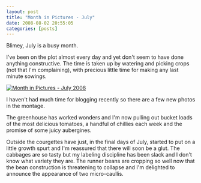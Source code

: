 ```yaml
---
layout: post
title: "Month in Pictures - July"
date: 2008-08-02 20:55:05
categories: [posts]
---
```


Blimey, July is a busy month.

I've been on the plot almost every day and yet don't seem to have done anything constructive. The time is taken up by watering and picking crops (not that I'm complaining), with precious little time for making any last minute sowings.

[![Month in Pictures - July 2008](https://farm4.static.flickr.com/3072/2726626816_fb52943964.jpg)](https://www.flickr.com/photos/warriorwomen/2726626816/)

I haven't had much time for blogging recently so there are a few new photos in the montage.

The greenhouse has worked wonders and I'm now pulling out bucket loads of the most delicious tomatoes, a handful of chillies each week and the promise of some juicy aubergines.

Outside the courgettes have just, in the final days of July, started to put on a little growth spurt and I'm reassured that there will soon be a glut. The cabbages are so tasty but my labeling discipline has been slack and I don't know what variety they are. The runner beans are cropping so well now that the bean construction is threatening to collapse and I'm delighted to announce the appearance of two micro-caullis.
